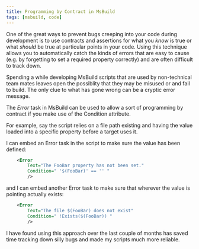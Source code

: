 ```yaml
---
title: Programming by Contract in MsBuild
tags: [msbuild, code]
---
```


One of the great ways to prevent bugs creeping into your code during development
is to use contracts and assertions for what you _know_ is true or what
_should_ be true at particular points in your code. Using this technique allows
you to automatically catch the kinds of errors that are easy to cause (e.g. by
forgetting to set a required property correctly) and are often difficult to
track down.

Spending a while developing MsBuild scripts that are used by non-technical
team mates leaves open the possiblity that they may be misused or and fail to
build. The only clue to what has gone wrong can be a cryptic error message.

The _Error_ task in MsBuild can be used to allow a sort of programming by
contract if you make use of the Condition attribute.

For example, say the script relies on a file path existing and having the
value loaded into a specific property before a target uses it.

I can embed an Error task in the script to make sure the value has been defined:

```xml
    <Error
    	Text="The FooBar property has not been set."
    	Condition=" '$(FooBar)' == '' "
    	/>
```

and I can embed another Error task to make sure that wherever the value is pointing
actually exists:

```xml
    <Error
    	Text="The file $(FooBar) does not exist"
    	Condition=" !Exists($(FooBar)) "
    	/>
```

I have found using this approach over the last couple of months has saved
time tracking down silly bugs and made my scripts much more reliable.
